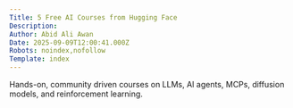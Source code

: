 ```yaml
---
Title: 5 Free AI Courses from Hugging Face
Description: 
Author: Abid Ali Awan
Date: 2025-09-09T12:00:41.000Z
Robots: noindex,nofollow
Template: index
---
```

Hands-on, community driven courses on LLMs, AI agents, MCPs, diffusion models, and reinforcement learning.